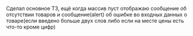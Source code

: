 Сделал основное ТЗ, ещё когда массив пуст отображаю сообщение об отсутствии товаров и сообщение(alert) об ошибке во входных данных о товаре(если введено больше двух слов либо если на месте цены есть что-то кроме цифр)